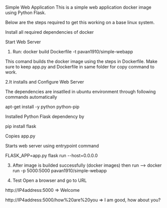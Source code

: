 Simple Web Application
This is a simple web application docker image using Python Flask.

Below are the steps required to get this working on a base linux system.

Install all required dependencies of docker

   Start Web Server
1. Run: docker build Dockerfile -t pavan1910/simple-webapp

This comand builds the docker image using the steps in Dockerfile.
Make sure to keep app.py and Dockerfile in same folder for copy command to work.

2.It installs and Configure Web Server

The dependencies are insatlled in ubuntu environment through following commands automatically

apt-get install -y python python-pip

Installed Python Flask dependency by

pip install flask

Copies app.py

Starts web server using entrypoint command

FLASK_APP=app.py flask run --host=0.0.0.0

3. After image is builded successfully (docker images) then run
   --> docker run -p 5000:5000 pavan1910/simple-webapp
   
4. Test
Open a browser and go to URL

http://IP4address:5000                            => Welcome
   
http://IP4address:5000/how%20are%20you            => I am good, how about you?
